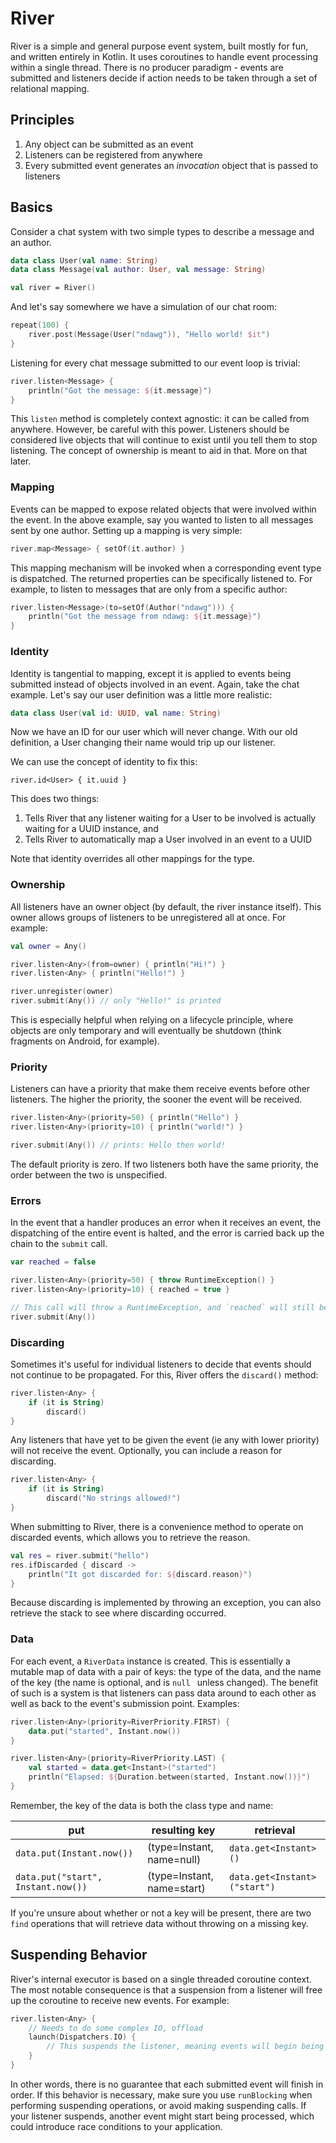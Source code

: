 River
=====

River is a simple and general purpose event system, built mostly for fun, and written entirely in Kotlin. It uses coroutines to handle event processing within a single thread. There is no producer 
paradigm - events are submitted and listeners decide if action needs to be taken through a set of relational mapping.

## Principles

1. Any object can be submitted as an event
2. Listeners can be registered from anywhere
3. Every submitted event generates an *invocation* object that is passed to listeners

## Basics

Consider a chat system with two simple types to describe a message and an author.
```kotlin
data class User(val name: String)
data class Message(val author: User, val message: String)

val river = River()
```

And let's say somewhere we have a simulation of our chat room:
```kotlin
repeat(100) {
    river.post(Message(User("ndawg")), "Hello world! $it")
}
```

Listening for every chat message submitted to our event loop is trivial:

```kotlin
river.listen<Message> {
    println("Got the message: ${it.message}")
}
```

This `listen` method is completely context agnostic: it can be called from anywhere. However, be careful with this power. Listeners should be considered live objects that will
 continue to exist until you tell them to stop listening. The concept of ownership is meant to aid in that. More on that later.

### Mapping

Events can be mapped to expose related objects that were involved within the event. In the above example, say you wanted to listen to all messages sent by one author. Setting up a mapping is very simple:

```kotlin
river.map<Message> { setOf(it.author) }
```

This mapping mechanism will be invoked when a corresponding event type is dispatched. The returned properties can be specifically listened to. For example, to listen to messages that are only from
 a specific author:

```kotlin
river.listen<Message>(to=setOf(Author("ndawg"))) {
	println("Got the message from ndawg: ${it.message}")
}
```

### Identity

Identity is tangential to mapping, except it is applied to events being submitted instead of objects involved in an event. Again, take the chat example. Let's say our user definition was a little
 more realistic:
 ```kotlin
 data class User(val id: UUID, val name: String)
```
Now we have an ID for our user which will never change. With our old definition, a User changing their name would trip up our listener. 

We can use the concept of identity to fix this:
```
river.id<User> { it.uuid }
```
This does two things:
1. Tells River that any listener waiting for a User to be involved is actually waiting for a UUID instance, and
2. Tells River to automatically map a User involved in an event to a UUID

Note that identity overrides all other mappings for the type.

### Ownership

All listeners have an owner object (by default, the river instance itself). This owner allows groups of listeners to be unregistered all at once. For example:
```kotlin
val owner = Any()

river.listen<Any>(from=owner) { println("Hi!") }
river.listen<Any> { println("Hello!") }

river.unregister(owner)
river.submit(Any()) // only "Hello!" is printed
```

This is especially helpful when relying on a lifecycle principle, where objects are only temporary and will eventually be shutdown (think fragments on Android, for example). 

### Priority

Listeners can have a priority that make them receive events before other listeners. The higher the priority, the sooner the event will be received.

```kotlin
river.listen<Any>(priority=50) { println("Hello") }
river.listen<Any>(priority=10) { println("world!") }

river.submit(Any()) // prints: Hello then world!
```
The default priority is zero. If two listeners both have the same priority, the order between the two is unspecified.

### Errors

In the event that a handler produces an error when it receives an event, the dispatching of the entire event is halted, and the error is carried back up the chain to the `submit` call.

```kotlin
var reached = false

river.listen<Any>(priority=50) { throw RuntimeException() }
river.listen<Any>(priority=10) { reached = true }

// This call will throw a RuntimeException, and `reached` will still be false
river.submit(Any())
```

### Discarding

Sometimes it's useful for individual listeners to decide that events should not continue to be propagated. For this, River offers the `discard()` method:

```kotlin
river.listen<Any> {
    if (it is String)
        discard()
}
```

Any listeners that have yet to be given the event (ie any with lower priority) will not receive the event. Optionally, you can include a reason for discarding.

```kotlin
river.listen<Any> {
    if (it is String)
        discard("No strings allowed!")
}
```

When submitting to River, there is a convenience method to operate on discarded events, which allows you to retrieve the reason.
```kotlin
val res = river.submit("hello")
res.ifDiscarded { discard ->
    println("It got discarded for: ${discard.reason}")
}
```

Because discarding is implemented by throwing an exception, you can also retrieve the stack to see where discarding occurred.

### Data

For each event, a `RiverData` instance is created. This is essentially a mutable map of data with a pair of keys: the type of the data, and the name of the key (the name is optional, and is `null
` unless changed). The benefit of such is a system is that listeners can pass data around to each other as well as back to the event's submission point. Examples:

```kotlin
river.listen<Any>(priority=RiverPriority.FIRST) {
    data.put("started", Instant.now())
}

river.listen<Any>(priority=RiverPriority.LAST) {
    val started = data.get<Instant>("started")
    println("Elapsed: ${Duration.between(started, Instant.now())}")
}
```

Remember, the key of the data is both the class type and name:

| put | resulting key | retrieval |
|---------------|---------------|----------------------|
| `data.put(Instant.now())` | (type=Instant, name=null) | `data.get<Instant>()` |
| `data.put("start", Instant.now())` | (type=Instant, name=start) | `data.get<Instant>("start")` |

If you're unsure about whether or not a key will be present, there are two `find` operations that will retrieve data without throwing on a missing key.

## Suspending Behavior

River's internal executor is based on a single threaded coroutine context. The most notable consequence is that a suspension from a listener will free up the coroutine to receive new events. For
 example:
 
```kotlin
river.listen<Any> {
    // Needs to do some complex IO, offload
    launch(Dispatchers.IO) {
        // This suspends the listener, meaning events will begin being fired by River again
    }
}
```

In other words, there is no guarantee that each submitted event will finish in order. If this behavior is necessary, make sure you use `runBlocking` when performing suspending operations, or avoid
 making suspending calls. If your listener suspends, another event might start being processed, which could introduce race conditions to your application.
